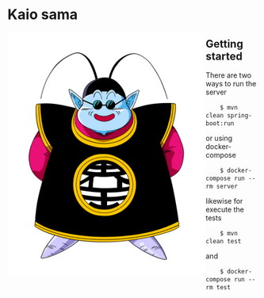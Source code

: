 # Kaio sama

<img src="/Kaio.png?raw=true" align="left" width="400" >

## Getting started

There are two ways to run the server

```shell
    $ mvn clean spring-boot:run
```

or using docker-compose

```shell
    $ docker-compose run --rm server
```

likewise for execute the tests

```shell
    $ mvn clean test
```

and

```shell
    $ docker-compose run --rm test
```
